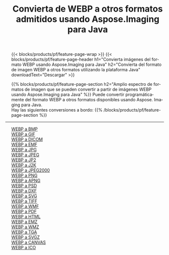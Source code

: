 ﻿---
title: Convierta de WEBP a otros formatos admitidos usando Aspose.Imaging para Java 
weight: 3920
url: /es/java/conversion/from/webp 
lang: es
langdirlevel: 2
locales: zh-hans,ja,it,ru,de,es,fr,nl,id,lt,pl,pt,vi,tr,ko,zh-hant,ar,hi,th,sv,cs,uk,he
description: Aspose.Imaging puede convertir fácilmente de WEBP a otros formatos usando la plataforma Java
---

{{< blocks/products/pf/feature-page-wrap >}}
{{< blocks/products/pf/feature-page-header h1="Convierta imágenes del formato WEBP usando Aspose.Imaging para Java" h2="Convierta del formato de imagen WEBP a otros formatos utilizando la plataforma Java" downloadText="Descargar" >}}


{{% blocks/products/pf/feature-page-section  h2="Amplio espectro de formatos de imagen que se pueden convertir a partir de imágenes WEBP usando Aspose.Imaging para Java" %}}
Puede convertir programáticamente del formato WEBP a otros formatos disponibles usando
Aspose. Imaging para Java.
<br/>
Hay las siguientes conversiones a bordo:
{{% /blocks/products/pf/feature-page-section %}}
<div class="container-fluid productfamilypage bg-gray">
    <div class="convertypes bg-gray agp-content section">
        <div class="container">
		<hr style="margin-left:-20px;"/>
		<div class="row other-converters">
		    <div class='col-md-2 other-converter remove-lp remove-rp'><a href="/imaging/es/java/conversion/webp-to-bmp" >WEBP a BMP</a></div><div class='col-md-2 other-converter remove-lp remove-rp'><a href="/imaging/es/java/conversion/webp-to-gif" >WEBP a GIF</a></div><div class='col-md-2 other-converter remove-lp remove-rp'><a href="/imaging/es/java/conversion/webp-to-dicom" >WEBP a DICOM</a></div><div class='col-md-2 other-converter remove-lp remove-rp'><a href="/imaging/es/java/conversion/webp-to-emf" >WEBP a EMF</a></div><div class='col-md-2 other-converter remove-lp remove-rp'><a href="/imaging/es/java/conversion/webp-to-jpg" >WEBP a JPG</a></div><div class='col-md-2 other-converter remove-lp remove-rp'><a href="/imaging/es/java/conversion/webp-to-jpeg" >WEBP a JPEG</a></div><div class='col-md-2 other-converter remove-lp remove-rp'><a href="/imaging/es/java/conversion/webp-to-jp2" >WEBP a JP2</a></div><div class='col-md-2 other-converter remove-lp remove-rp'><a href="/imaging/es/java/conversion/webp-to-j2k" >WEBP a J2K</a></div><div class='col-md-2 other-converter remove-lp remove-rp'><a href="/imaging/es/java/conversion/webp-to-jpeg2000" >WEBP a JPEG2000</a></div><div class='col-md-2 other-converter remove-lp remove-rp'><a href="/imaging/es/java/conversion/webp-to-png" >WEBP a PNG</a></div><div class='col-md-2 other-converter remove-lp remove-rp'><a href="/imaging/es/java/conversion/webp-to-apng" >WEBP a APNG</a></div><div class='col-md-2 other-converter remove-lp remove-rp'><a href="/imaging/es/java/conversion/webp-to-psd" >WEBP a PSD</a></div><div class='col-md-2 other-converter remove-lp remove-rp'><a href="/imaging/es/java/conversion/webp-to-dxf" >WEBP a DXF</a></div><div class='col-md-2 other-converter remove-lp remove-rp'><a href="/imaging/es/java/conversion/webp-to-svg" >WEBP a SVG</a></div><div class='col-md-2 other-converter remove-lp remove-rp'><a href="/imaging/es/java/conversion/webp-to-tiff" >WEBP a TIFF</a></div><div class='col-md-2 other-converter remove-lp remove-rp'><a href="/imaging/es/java/conversion/webp-to-wmf" >WEBP a WMF</a></div><div class='col-md-2 other-converter remove-lp remove-rp'><a href="/imaging/es/java/conversion/webp-to-pdf" >WEBP a PDF</a></div><div class='col-md-2 other-converter remove-lp remove-rp'><a href="/imaging/es/java/conversion/webp-to-html" >WEBP a HTML</a></div><div class='col-md-2 other-converter remove-lp remove-rp'><a href="/imaging/es/java/conversion/webp-to-emz" >WEBP a EMZ</a></div><div class='col-md-2 other-converter remove-lp remove-rp'><a href="/imaging/es/java/conversion/webp-to-wmz" >WEBP a WMZ</a></div><div class='col-md-2 other-converter remove-lp remove-rp'><a href="/imaging/es/java/conversion/webp-to-tga" >WEBP a TGA</a></div><div class='col-md-2 other-converter remove-lp remove-rp'><a href="/imaging/es/java/conversion/webp-to-svgz" >WEBP a SVGZ</a></div><div class='col-md-2 other-converter remove-lp remove-rp'><a href="/imaging/es/java/conversion/webp-to-canvas" >WEBP a CANVAS</a></div><div class='col-md-2 other-converter remove-lp remove-rp'><a href="/imaging/es/java/conversion/webp-to-ico" >WEBP a ICO</a></div>
                </div>
        </div>
    </div>
</div>
<br/>

